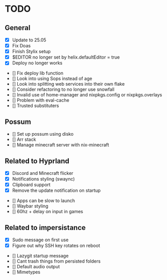 # TODO

## General

 - [x] Update to 25.05
 - [x] Fix Doas
 - [x] Finish Stylix setup
 - [x] $EDITOR no longer set by helix.defaultEditor = true
 - [x] Deploy no longer works
 - [] Fix deploy lib function
 - [] Look into using Sops instead of age
 - [] Look into splitting web services into their own flake
 - [] Consider refactoring to no longer use snowfall
 - [] Invalid use of home-manager and nixpkgs.config or nixpkgs.overlays
 - [] Problem with eval-cache
 - [] Trusted substituters

 ## Possum

 - [] Set up possum using disko
 - [] Arr stack
 - [] Manage minecraft server with nix-minecraft


 ## Related to Hyprland

 - [x] Discord and Minecraft flicker
 - [x] Notifications styling (swaync)
 - [x] Clipboard support
 - [x] Remove the update notification on startup
 - [] Apps can be slow to launch
 - [] Waybar styling
 - [] 60hz + delay on input in games

 ## Related to impersistance

 - [x] Sudo message on first use
 - [x] Figure out why SSH key rotates on reboot
 - [] Lazygit startup message
 - [] Cant trash things from persisted folders
 - [] Default audio output
 - [] Mimetypes
